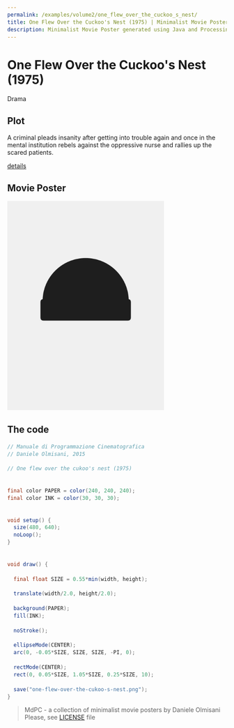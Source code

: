 ```yaml
---
permalink: /examples/volume2/one_flew_over_the_cuckoo_s_nest/
title: One Flew Over the Cuckoo's Nest (1975) | Minimalist Movie Poster
description: Minimalist Movie Poster generated using Java and Processing.
---
```


# One Flew Over the Cuckoo's Nest (1975)

Drama

## Plot
A criminal pleads insanity after getting into trouble again and once in the mental institution rebels against the oppressive nurse and rallies up the scared patients.

[details](https://www.imdb.com/title/tt0073486/)

## Movie Poster
<img src="one-flew-over-the-cukoo-s-nest.png"  width="360px" title="One Flew Over the Cuckoo's Nest">


## The code
```java
// Manuale di Programmazione Cinematografica
// Daniele Olmisani, 2015

// One flew over the cukoo's nest (1975)


final color PAPER = color(240, 240, 240);
final color INK = color(30, 30, 30);


void setup() {
  size(480, 640);
  noLoop();
}


void draw() {

  final float SIZE = 0.55*min(width, height);
  
  translate(width/2.0, height/2.0);
  
  background(PAPER);
  fill(INK);
  
  noStroke();
  
  ellipseMode(CENTER);
  arc(0, -0.05*SIZE, SIZE, SIZE, -PI, 0);
  
  rectMode(CENTER);
  rect(0, 0.05*SIZE, 1.05*SIZE, 0.25*SIZE, 10);
  
  save("one-flew-over-the-cukoo-s-nest.png");
}

```

> MdPC - a collection of minimalist movie posters
> by Daniele Olmisani
> Please, see [LICENSE](../../../LICENSE) file

